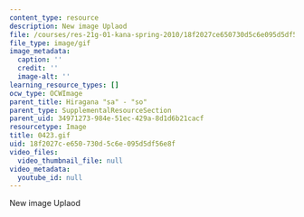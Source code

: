 ```yaml
---
content_type: resource
description: New image Uplaod
file: /courses/res-21g-01-kana-spring-2010/18f2027ce650730d5c6e095d5df56e8f_0423.gif
file_type: image/gif
image_metadata:
  caption: ''
  credit: ''
  image-alt: ''
learning_resource_types: []
ocw_type: OCWImage
parent_title: Hiragana "sa" - "so"
parent_type: SupplementalResourceSection
parent_uid: 34971273-984e-51ec-429a-8d1d6b21cacf
resourcetype: Image
title: 0423.gif
uid: 18f2027c-e650-730d-5c6e-095d5df56e8f
video_files:
  video_thumbnail_file: null
video_metadata:
  youtube_id: null
---
```

New image Uplaod

